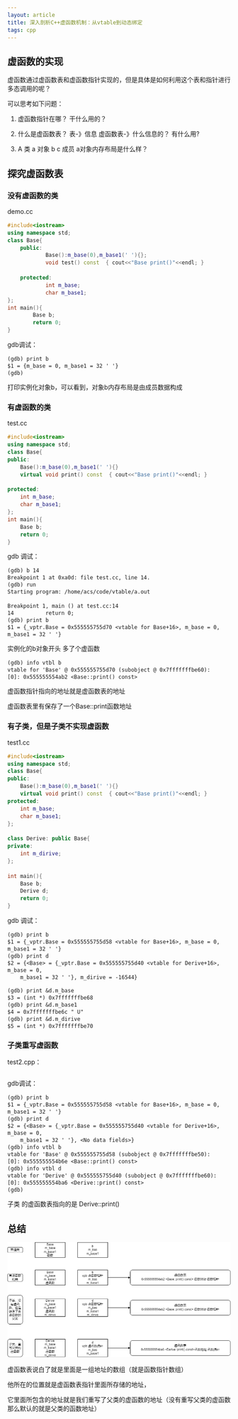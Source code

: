 ```yaml
---
layout: article
title: 深入剖析C++虚函数机制：从vtable到动态绑定
tags: cpp
---
```


## 虚函数的实现

虚函数通过虚函数表和虚函数指针实现的，但是具体是如何利用这个表和指针进行多态调用的呢？


可以思考如下问题：

1. 虚函数指针在哪？ 干什么用的？
2. 什么是虚函数表？ 表-》信息 虚函数表-》什么信息的？ 有什么用?

3. A 类  a 对象    b c 成员  a对象内存布局是什么样？ 

## 探究虚函数表
### 没有虚函数的类

demo.cc
```cpp
#include<iostream>
using namespace std;
class Base{
    public:
            Base():m_base(0),m_base1(' '){};
            void test() const  { cout<<"Base print()"<<endl; }

    protected:
            int m_base; 
            char m_base1;   
};
int main(){
        Base b;
        return 0;
}

```
gdb调试：
```shell
(gdb) print b
$1 = {m_base = 0, m_base1 = 32 ' '}
(gdb)
```

打印实例化对象b，可以看到，对象b内存布局是由成员数据构成

### 有虚函数的类

test.cc
```cpp
#include<iostream>
using namespace std;
class Base{
public:
    Base():m_base(0),m_base1(' '){}
    virtual void print() const  { cout<<"Base print()"<<endl; }

protected:
    int m_base;	
    char m_base1;	
};
int main(){
    Base b;
    return 0;
}
```
gdb 调试：
```shell
(gdb) b 14
Breakpoint 1 at 0xa0d: file test.cc, line 14.
(gdb) run
Starting program: /home/acs/code/vtable/a.out

Breakpoint 1, main () at test.cc:14
14          return 0;
(gdb) print b
$1 = {_vptr.Base = 0x555555755d70 <vtable for Base+16>, m_base = 0, m_base1 = 32 ' '}
```
实例化的b对象开头 多了个虚函数

```shell
(gdb) info vtbl b
vtable for 'Base' @ 0x555555755d70 (subobject @ 0x7fffffffbe60):
[0]: 0x555555554ab2 <Base::print() const>
```
虚函数指针指向的地址就是虚函数表的地址

虚函数表里有保存了一个Base::print函数地址
### 有子类，但是子类不实现虚函数
test1.cc
```cpp
#include<iostream>
using namespace std;
class Base{
public:
    Base():m_base(0),m_base1(' '){}
    virtual void print() const  { cout<<"Base print()"<<endl; }
protected:
    int m_base;
    char m_base1;
};

class Derive: public Base{
private:
    int m_dirive;
};

int main(){
    Base b;
    Derive d;
    return 0;
}
```

gdb 调试：
```shell
(gdb) print b
$1 = {_vptr.Base = 0x555555755d58 <vtable for Base+16>, m_base = 0, m_base1 = 32 ' '}
(gdb) print d
$2 = {<Base> = {_vptr.Base = 0x555555755d40 <vtable for Derive+16>, m_base = 0,
    m_base1 = 32 ' '}, m_dirive = -16544}
```

```shell
(gdb) print &d.m_base
$3 = (int *) 0x7fffffffbe68
(gdb) print &d.m_base1
$4 = 0x7fffffffbe6c " U"
(gdb) print &d.m_dirive
$5 = (int *) 0x7fffffffbe70
```


### 子类重写虚函数
test2.cpp：
```cpp


```


gdb调试：
```shell
(gdb) print b
$1 = {_vptr.Base = 0x555555755d58 <vtable for Base+16>, m_base = 0, m_base1 = 32 ' '}
(gdb) print d
$2 = {<Base> = {_vptr.Base = 0x555555755d40 <vtable for Derive+16>, m_base = 0,
    m_base1 = 32 ' '}, <No data fields>}
(gdb) info vtbl b
vtable for 'Base' @ 0x555555755d58 (subobject @ 0x7fffffffbe50):
[0]: 0x555555554b6e <Base::print() const>
(gdb) info vtbl d
vtable for 'Derive' @ 0x555555755d40 (subobject @ 0x7fffffffbe60):
[0]: 0x555555554ba6 <Derive::print() const>
(gdb)
```

子类 的虚函数表指向的是 Derive::print() 


## 总结

![vtable](/img/230729/vtbl.png)

虚函数表说白了就是里面是一组地址的数组（就是函数指针数组）

他所在的位置就是虚函数表指针里面所存储的地址，

它里面所包含的地址就是我们重写了父类的虚函数的地址（没有重写父类的虚函数那么默认的就是父类的函数地址）

